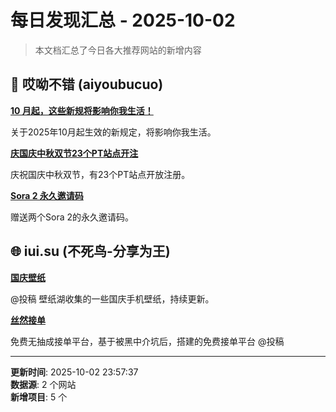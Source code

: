 # 每日发现汇总 - 2025-10-02

> 本文档汇总了今日各大推荐网站的新增内容

## 🔧 哎呦不错 (aiyoubucuo)

**[10 月起，这些新规将影响你我生活！](https://mp.weixin.qq.com/s/uoxQRowSvRc-LPCzkUI8Wg)**
  
关于2025年10月起生效的新规定，将影响你我生活。

**[庆国庆中秋双节23个PT站点开注](https://今日隐藏回复可见)**
  
庆祝国庆中秋双节，有23个PT站点开放注册。

**[Sora 2 永久邀请码](https://今日隐藏回复可见)**
  
赠送两个Sora 2的永久邀请码。


## 🌐 iui.su (不死鸟-分享为王)

**[国庆壁纸](https://bizihu.com/AGBZ.html)**
  
@投稿 壁纸湖收集的一些国庆手机壁纸，持续更新。

**[丝然接单](https://微信小程序)**
  
免费无抽成接单平台，基于被黑中介坑后，搭建的免费接单平台 @投稿


---

**更新时间**: 2025-10-02 23:57:37  
**数据源**: 2 个网站  
**新增项目**: 5 个  

<!-- Generated by Daily News Aggregator -->